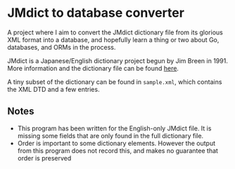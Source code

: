 # JMdict to database converter

A project where I aim to convert the JMdict dictionary file from its glorious
XML format into a database, and hopefully learn a thing or two about Go,
databases, and ORMs in the process.

JMdict is a Japanese/English dictionary project begun by Jim Breen in 1991.
More information and the dictionary file can be found
[here](https://www.edrdg.org/wiki/index.php/JMdict-EDICT_Dictionary_Project).

A tiny subset of the dictionary can be found in `sample.xml`, which contains the
XML DTD and a few entries.

## Notes

- This program has been written for the English-only JMdict file. It is missing
  some fields that are only found in the full dictionary file.
- Order is important to some dictionary elements. However the output from this
  program does not record this, and makes no guarantee that order is preserved

